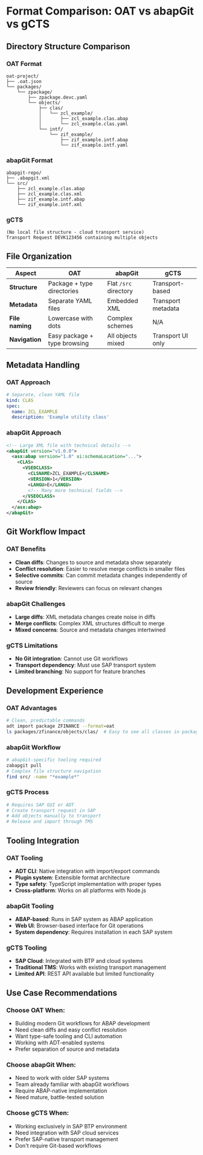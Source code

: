 # Format Comparison: OAT vs abapGit vs gCTS

## Directory Structure Comparison

### OAT Format

```
oat-project/
├── .oat.json
└── packages/
    └── zpackage/
        ├── zpackage.devc.yaml
        └── objects/
            ├── clas/
            │   └── zcl_example/
            │       ├── zcl_example.clas.abap
            │       └── zcl_example.clas.yaml
            └── intf/
                └── zif_example/
                    ├── zif_example.intf.abap
                    └── zif_example.intf.yaml
```

### abapGit Format

```
abapgit-repo/
├── .abapgit.xml
└── src/
    ├── zcl_example.clas.abap
    ├── zcl_example.clas.xml
    ├── zif_example.intf.abap
    └── zif_example.intf.xml
```

### gCTS

```
(No local file structure - cloud transport service)
Transport Request DEVK123456 containing multiple objects
```

## File Organization

| Aspect          | OAT                          | abapGit               | gCTS               |
| --------------- | ---------------------------- | --------------------- | ------------------ |
| **Structure**   | Package + type directories   | Flat `/src` directory | Transport-based    |
| **Metadata**    | Separate YAML files          | Embedded XML          | Transport metadata |
| **File naming** | Lowercase with dots          | Complex schemes       | N/A                |
| **Navigation**  | Easy package + type browsing | All objects mixed     | Transport UI only  |

## Metadata Handling

### OAT Approach

```yaml
# Separate, clean YAML file
kind: CLAS
spec:
  name: ZCL_EXAMPLE
  description: 'Example utility class'
```

### abapGit Approach

```xml
<!-- Large XML file with technical details -->
<abapGit version="v1.0.0">
  <asx:abap version="1.0" xi:schemaLocation="...">
    <CLAS>
      <VSEOCLASS>
        <CLSNAME>ZCL_EXAMPLE</CLSNAME>
        <VERSION>1</VERSION>
        <LANGU>E</LANGU>
        <!-- Many more technical fields -->
      </VSEOCLASS>
    </CLAS>
  </asx:abap>
</abapGit>
```

## Git Workflow Impact

### OAT Benefits

- **Clean diffs**: Changes to source and metadata show separately
- **Conflict resolution**: Easier to resolve merge conflicts in smaller files
- **Selective commits**: Can commit metadata changes independently of source
- **Review friendly**: Reviewers can focus on relevant changes

### abapGit Challenges

- **Large diffs**: XML metadata changes create noise in diffs
- **Merge conflicts**: Complex XML structures difficult to merge
- **Mixed concerns**: Source and metadata changes intertwined

### gCTS Limitations

- **No Git integration**: Cannot use Git workflows
- **Transport dependency**: Must use SAP transport system
- **Limited branching**: No support for feature branches

## Development Experience

### OAT Advantages

```bash
# Clean, predictable commands
adt import package ZFINANCE --format=oat
ls packages/zfinance/objects/clas/  # Easy to see all classes in package
```

### abapGit Workflow

```bash
# abapGit-specific tooling required
zabapgit pull
# Complex file structure navigation
find src/ -name "*example*"
```

### gCTS Process

```bash
# Requires SAP GUI or ADT
# Create transport request in SAP
# Add objects manually to transport
# Release and import through TMS
```

## Tooling Integration

### OAT Tooling

- **ADT CLI**: Native integration with import/export commands
- **Plugin system**: Extensible format architecture
- **Type safety**: TypeScript implementation with proper types
- **Cross-platform**: Works on all platforms with Node.js

### abapGit Tooling

- **ABAP-based**: Runs in SAP system as ABAP application
- **Web UI**: Browser-based interface for Git operations
- **System dependency**: Requires installation in each SAP system

### gCTS Tooling

- **SAP Cloud**: Integrated with BTP and cloud systems
- **Traditional TMS**: Works with existing transport management
- **Limited API**: REST API available but limited functionality

## Use Case Recommendations

### Choose OAT When:

- Building modern Git workflows for ABAP development
- Need clean diffs and easy conflict resolution
- Want type-safe tooling and CLI automation
- Working with ADT-enabled systems
- Prefer separation of source and metadata

### Choose abapGit When:

- Need to work with older SAP systems
- Team already familiar with abapGit workflows
- Require ABAP-native implementation
- Need mature, battle-tested solution

### Choose gCTS When:

- Working exclusively in SAP BTP environment
- Need integration with SAP cloud services
- Prefer SAP-native transport management
- Don't require Git-based workflows
